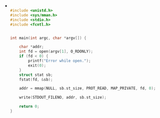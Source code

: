 - ```C
  
  #include <unistd.h>
  #include <sys/mman.h>
  #include <stdio.h>
  #include <fcntl.h>
  
  
  int main(int argc, char *argv[]) {
  
      char *addr;
      int fd = open(argv[1], O_RDONLY);
      if (fd < 0) {
          printf("Error while open.");
          exit(0);
      }
      struct stat sb;
      fstat(fd, &sb);
  
      addr = mmap(NULL, sb.st_size, PROT_READ, MAP_PRIVATE, fd, 0);
  
      write(STDOUT_FILENO, addr, sb.st_size);
  
      return 0;
  }
  ```